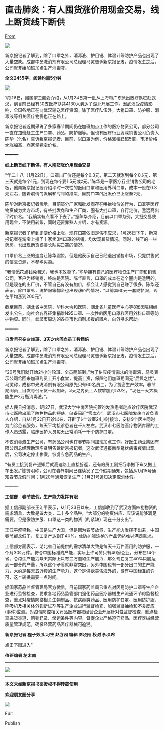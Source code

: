 # 直击肺炎：有人囤货涨价用现金交易，线上断货线下断供

[From](https://mp.weixin.qq.com/s/V7snceHLfx3SK6XiLNZu9Q)  

![](https://res.cloudinary.com/dqvsulqdb/image/upload/v1580995537/jnsodkcut9tf3nvqgji0.gif)

新京报记者了解到，除了口罩之外，消毒液、护目镜、体温计等防护产品也出现了大量空缺。成都中光洗消剂有限公司总经理马灵告诉新京报记者，疫情发生之后，公司就开始加班加点生产消毒液。

**全文2455字，阅读约需5分钟**

![](https://res.cloudinary.com/dqvsulqdb/image/upload/v1580995538/aznsk4avzjvzf5mgsnpq.jpg)

1月28日，据国家卫健委介绍，从1月24日第一批从上海和广东派出医疗队赶赴武汉，到目前已经有30支医疗队共4130人到达了湖北开展工作。因武汉受疫情影响，全国各地正在向武汉输送医疗资源，除了医疗队伍外，大批口罩、防护服、消毒液等相关医疗物资也正在路上。

新京报记者近期采访了多家春节期间仍在加班加点工作的医疗物资公司，部分公司一直在加班赶工生产口罩、药品、防护服等。但也有医疗行业资深销售公司负责人陈华（化名）告诉新京报记者，目前，以口罩为例，价格涨幅已超5倍，市场价格水涨船高，商家掌握定价权。

**━━━━━**  

**线上断货线下断供，有人囤货涨价用现金交易**

“年二十八（1月22日），口罩出厂价还是每个0.3元，第二天就涨到每个0.6元，第三天就是每个1元，到现在每个要1.5元或2元。”陈华是一家医疗行业销售公司的老板，他向新京报记者介绍平时一次性的医用口罩和医用外科口罩，成本一般在0.3元左右，随着疫情的发展和时间的推进，目前口罩的批发价已上涨至2元。

陈华对新京报记者表示，目前部分厂家和批发商存在哄抬物价的行为，口罩等医疗物资成为卖方市场，有些批发商和生产厂商，囤有大批口罩，自行定价，远远高出平时价格。“我确实有点看不下去了。”据陈华介绍，目前以口罩为例，大批交易使用现金，不使用转账，同时还要靠熟人介绍，才有资源。

新京报记者了解到即便价格上涨，现在口罩依旧是供不应求，1月26日下午，新京报记者在淘宝上搜了十家卖3M口罩的店铺，均发现断货情况。同时，线下的一些药房，也出现断货或排长队买口罩的情况。

口罩价格上涨的速度让陈华震惊，但是他表示自己已经退出销售市场，只提供售货的信息资源，不参与买卖。

“我情愿花点钱免费送，我也不敢卖了。”陈华拥有自己的医疗物资生产厂商和销售公司，客户为经销商，终端是医院。陈华直言，口罩的成本在这个圈内是透明的，但是现在的出厂价，不管自己有没有加价，都会让人感觉到自己赚了很多。陈华还表示，除口罩外，防护服等物资也出现涨价的情况，“以前卖60元一套防护服，现在平均涨到200元”。

截至目前，湖北省中医院、华科大协和医院、湖北省儿童医疗中心等8家医院相继发出公告，向社会各界征集捐赠N95口罩、一次性的医用口罩和医用外科口罩等防护物资。同时，武汉市周边的各县市也自制求援的图片，向外寻求帮助。

**━━━━━**  

**自发号召亲友加班，3天之内回岗员工数翻倍**

新京报记者了解到，除了口罩之外，消毒液、护目镜、体温计等防护产品也出现了大量空缺。成都中光洗消剂有限公司总经理马灵告诉新京报记者，疫情发生之后，公司就开始加班加点生产消毒液。

“20号我们就开始24小时轮班，全员两班倒。”为了供应疫情需求的消毒液，马灵表示公司给回来加班的员工开小食堂，提高工资，保障他们加班期间无“后顾之忧”。马灵称，成都中光洗消剂有限公司原先只有60名员工，为了提高生产效率，春节期间员工自发号召亲友一起加班，3天之内员工人数增加到120名，“现在一天大概能生产3万瓶消毒液。”。

据人民日报消息，1月27日，武汉大学中南医院托管的发热患者定点诊疗医院武汉市七医院出现了防护物品的短缺，储备已近“零库存”。武汉市七医院发热门诊负责人介绍，自从1月22日开诊以来，开辟了6个诊室24小时接诊，安排9个医生同时为门诊患者服务，每天平均接诊患者在千人左右。武汉市七医院医疗物资库房的工作人员透露，临床医护人员每天正常消耗一千个防护口罩。

不仅消毒液生产公司，有药品公司也在春节期间加班加点工作。好医生药业集团有限公司总经理助理陈贤明告诉新京报记者，这次武汉通报新型冠状病毒疫情出现后，公司决定停止休假，恢复应急药品的生产。

“有员工接到复产通知后就高速路上直接折返，还有的员工刚把行李搬下车又搬上车出发。”陈贤明称，公司在春节期间已连续发了三个假期通知，包括从1月15号通知春节放假时间；1月20号通知恢复生产；1月21号通知决定取消休假。

**━━━━━**  

**工信部：春节放假，生产能力发挥有限**

据工信部副部长王江平表示，从1月23日以来，工信部收到了武汉方面四批物资的需求清单，大致是四大类，二十多个品种，“大部分的物资供应，应该说能够满足需要，但是像防护服、口罩这一类的物资（的紧缺）现在十分突出”。

王江平解释称，中国是生产大国，但是因为春节放假，生产能力发挥不出来，中国春节都放假了，复工复产达到了40%，像防护服这样的产品仍然难以满足需求。

工信部方面表示，湖北省目前提供的需求清单大致是每天十万件医用的防护服，一个月300万件。符合中国标准的产能，实际上许可的只有40家企业，分布在14个省，总的生产能力每天实际上只有三万套的生产能力，那么现在复工40%只能达到一部分的产量，所以这个矛盾就非常突出，另外中国也有一部分出口的生产能力，大约是每天五万套的生产能力，这个是供欧美供海外的，没有中国标准的许可，这个转换需要一点时间。

据国家药品监督管理局官方微信，目前国家药监局已重点对医用防护口罩等生产企业进行监督检查，要求各地药品监管部门强化药品医疗器械生产流通环节的监督检查，重点对疫情防控相关生物制品、抗病毒类药品、医用防护口罩、医用防护服、呼吸机及相关体外诊断试剂等生产企业进行监督检查，加强监督抽检和不良反应(事件)监测。对疫情防控相关药品医疗器械经营企业开展针对性监督检查，重点检查进货渠道、购销记录、储运条件等内容，督促企业严格遵守药品、医疗器械经营质量管理规范，确保经营药品医疗器械可追溯。

**新京报记者 程子姣 实习生 赵方园 编辑 刘晓阳 校对 李项玲**

点击下图进入"

**值班编辑 花木南**  

* * *

![](https://res.cloudinary.com/dqvsulqdb/image/upload/v1580995539/doximdihrtakzteci5ok.jpg)

* * *

**本文未经新京报书面授权不得转载使用**  

**欢迎朋友圈分享**

![](https://res.cloudinary.com/dqvsulqdb/image/upload/v1580995541/kev8ltesjchgso9qbjfd.jpg)

Edit

Publish
